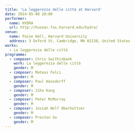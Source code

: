 ```yaml
---
title: 'La leggerezza delle città at Harvard'
date: 2014-05-08 20:00
performer:
  name: HYDRA
  url: http://huseac.fas.harvard.edu/hydra/
venue:
  name: Paine Hall, Harvard University
  address: 3 Oxford St, Cambridge, MA 02138, United States
works:
  - La leggerezza delle città
programme:
  - composer: Chris Swithinbank
    work: La leggerezza delle città
    gender: M
  - composer: Mateus Falci
    gender: M
  - composer: Paul Hansdorff
    gender: M
  - composer: Jiho Kang
    gender: M
  - composer: Peter McMurray
    gender: M
  - composer: Josiah Wolf Oberholtzer
    gender: M
  - composer: Preston So
    gender: M
---
```

